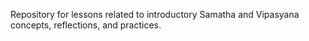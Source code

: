 Repository for lessons related to introductory Samatha and Vipasyana concepts, reflections, and practices.